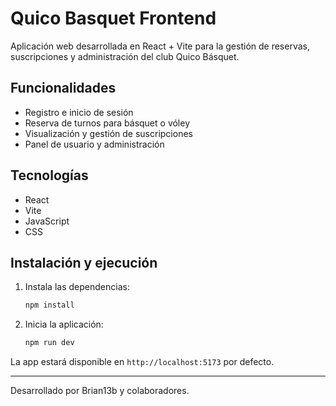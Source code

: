 
# Quico Basquet Frontend

Aplicación web desarrollada en React + Vite para la gestión de reservas, suscripciones y administración del club Quico Básquet.

## Funcionalidades

- Registro e inicio de sesión
- Reserva de turnos para básquet o vóley
- Visualización y gestión de suscripciones
- Panel de usuario y administración

## Tecnologías

- React
- Vite
- JavaScript
- CSS

## Instalación y ejecución

1. Instala las dependencias:
	```bash
	npm install
	```
2. Inicia la aplicación:
	```bash
	npm run dev
	```

La app estará disponible en `http://localhost:5173` por defecto.

---
Desarrollado por Brian13b y colaboradores.
